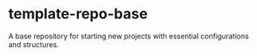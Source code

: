 # template-repo-base
A base repository for starting new projects with essential configurations and structures.
